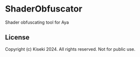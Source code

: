 # ShaderObfuscator

Shader obfuscating tool for Aya

## License

Copyright (c) Kiseki 2024. All rights reserved. Not for public use.
